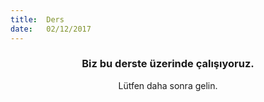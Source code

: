 ```yaml
---
title:  Ders
date:   02/12/2017
---
```


### <center>Biz bu derste üzerinde çalışıyoruz.</center>
<center>Lütfen daha sonra gelin.</center>